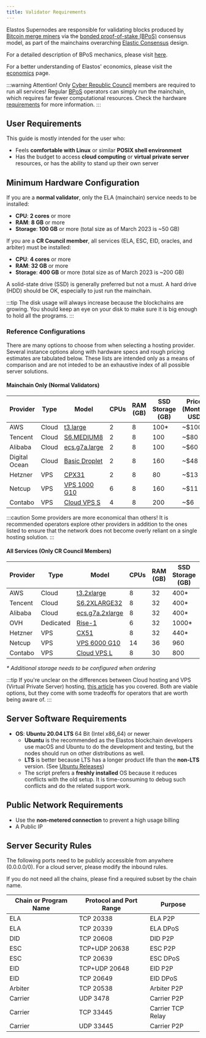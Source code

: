 ```yaml
---
title: Validator Requirements
---
```


Elastos Supernodes are responsible for validating blocks produced by [Bitcoin merge miners](/learn/mainchain/auxpow) via the [bonded proof-of-stake (BPoS)](/learn/mainchain/bpos) consensus model, as part of the mainchains overarching [Elastic Consensus](/learn/mainchain/intro/#elastic-consensus) design.

For a detailed description of BPoS mechanics, please visit [here](/learn/mainchain/bpos).

For a better understanding of Elastos' economics, please visit the [economics](/start/economics) page.

:::warning Attention!
Only [Cyber Republic Council](/start/governance/#council) members are required to run all services! Regular [BPoS](/learn/mainchain/bpos) operators can simply run the mainchain, which requires far fewer computational resources. Check the hardware [requirements](/nodes/requirements/#minimum-hardware-configuration) for more information.
:::

## User Requirements

This guide is mostly intended for the user who:

- Feels **comfortable with Linux** or similar **POSIX shell environment**
- Has the budget to access **cloud computing** or **virtual private server** resources, or has the ability to stand up their own server

## Minimum Hardware Configuration

If you are a **normal validator**, only the ELA (mainchain) service needs to be installed:

- **CPU**: **2 cores** or more
- **RAM**: **8 GB** or more
- **Storage**: **100 GB** or more (total size as of March 2023 is ~50 GB)

If you are a **CR Council member**, all services (ELA, ESC, EID, oracles, and arbiter) must be installed:

- **CPU**: **4 cores** or more
- **RAM**: **32 GB** or more
- **Storage**: **400 GB** or more (total size as of March 2023 is ~200 GB)

A solid-state drive (SSD) is generally preferred but not a must. A hard drive (HDD) should be OK, especially to just run the mainchain.

:::tip
The disk usage will always increase because the blockchains are growing. You should keep an eye on your disk to make sure it is big enough to hold all the programs.
:::

### Reference Configurations

There are many options to choose from when selecting a hosting provider. Several instance options along with hardware specs and rough pricing estimates are tabulated below. These lists are intended only as a means of comparison and are not inteded to be an exhaustive index of all possible server solutions.

<!-- markdown-link-check-disable -->

#### Mainchain Only (Normal Validators)

| Provider      | Type  | Model                                                                                                                | CPUs | RAM (GB) | SSD Storage (GB) | Price (Month) USD |
| ------------- | ----- | -------------------------------------------------------------------------------------------------------------------- | ---- | -------- | ---------------- | ----------------- |
| AWS           | Cloud | [t3.large](https://aws.amazon.com/ec2/instance-types/t3/)                                                            | 2    | 8        | 100\*            | ~$100             |
| Tencent       | Cloud | [S6.MEDIUM8](https://www.tencentcloud.com/pricing)                                                                   | 2    | 8        | 100              | ~$80              |
| Alibaba       | Cloud | [ecs.g7a.large](https://www.alibabacloud.com/product)                                                                | 2    | 8        | 100              | ~$60              |
| Digital Ocean | Cloud | [Basic Droplet](https://www.digitalocean.com/pricing/droplets)                                                       | 2    | 8        | 160              | ~$48              |
| Hetzner       | VPS   | [CPX31](https://www.hetzner.com/cloud)                                                                               | 2    | 8        | 80               | ~$13              |
| Netcup        | VPS   | [VPS 1000 G10](https://www.netcup.eu/bestellen/produkt.php?produkt=2996)                                             | 6    | 8        | 160              | ~$11              |
| Contabo       | VPS   | [Cloud VPS S](https://contabo.com/en/vps/vps-s-ssd/?image=ubuntu.267&qty=1&contract=1&storage-type=vps-s-200-gb-ssd) | 4    | 8        | 200              | ~$6               |

:::caution Some providers are more economical than others!
It is recommended operators explore other providers in addition to the ones listed to ensure that the network does not become overly reliant on a single hosting solution.
:::

#### All Services (Only CR Council Members)

| Provider | Type      | Model                                                                                                                | CPUs | RAM (GB) | SSD Storage (GB) | Price (Month) USD |
| -------- | --------- | -------------------------------------------------------------------------------------------------------------------- | ---- | -------- | ---------------- | ----------------- |
| AWS      | Cloud     | [t3.2xlarge](https://aws.amazon.com/ec2/instance-types/t3/)                                                          | 8    | 32       | 400\*            | ~$280             |
| Tencent  | Cloud     | [S6.2XLARGE32](https://www.tencentcloud.com/pricing)                                                                 | 8    | 32       | 400\*            | ~$275             |
| Alibaba  | Cloud     | [ecs.g7a.2xlarge](https://www.alibabacloud.com/product)                                                              | 8    | 32       | 400\*            | ~$250             |
| OVH      | Dedicated | [Rise-1](https://www.ovhcloud.com/en/bare-metal/rise/rise-1/)                                                        | 6    | 32       | 1000\*           | ~$85              |
| Hetzner  | VPS       | [CX51](https://www.hetzner.com/cloud)                                                                                | 8    | 32       | 440\*            | ~$60              |
| Netcup   | VPS       | [VPS 6000 G10](https://www.netcup.eu/vserver/vps.php)                                                                | 14   | 36       | 960              | ~$40              |
| Contabo  | VPS       | [Cloud VPS L](https://contabo.com/en/vps/vps-l-ssd/?image=ubuntu.267&qty=1&contract=1&storage-type=vps-m-400-gb-ssd) | 8    | 30       | 800              | ~$25              |

_\* Additional storage needs to be configured when ordering_

:::tip
If you're unclear on the differences between Cloud hosting and VPS (Virtual Private Server) hosting, [this article](https://www.cloudways.com/blog/cloud-vs-vps-hosting/) has you covered. Both are viable options, but they come with some tradeoffs for operators that are worth being aware of.
:::

<!-- markdown-link-check-enable -->

## Server Software Requirements

- **OS**: **Ubuntu 20.04 LTS** 64 Bit (Intel x86_64) or newer
  - **Ubuntu** is the recommended as the Elastos blockchain developers use macOS and Ubuntu to do the development and testing, but the nodes should run on other distributions as well.
  - **LTS** is better because LTS has a longer product life than the **non-LTS** version. (See [Ubuntu Releases](https://wiki.ubuntu.com/Releases))
  - The script prefers a **freshly installed** OS because it reduces conflicts with the old setup. It is time-consuming to debug such conflicts and do the related support work.

## Public Network Requirements

- Use the **non-metered connection** to prevent a high usage billing
- A Public IP

## Server Security Rules

The following ports need to be publicly accessible from anywhere (0.0.0.0/0). For a cloud server, please modify the inbound rules.

If you do not need all the chains, please find a required subset by the chain name.

| Chain or Program Name | Protocol and Port Range | Purpose           |
| --------------------- | ----------------------- | ----------------- |
| ELA                   | TCP 20338               | ELA P2P           |
| ELA                   | TCP 20339               | ELA DPoS          |
| DID                   | TCP 20608               | DID P2P           |
| ESC                   | TCP+UDP 20638           | ESC P2P           |
| ESC                   | TCP 20639               | ESC DPoS          |
| EID                   | TCP+UDP 20648           | EID P2P           |
| EID                   | TCP 20649               | EID DPoS          |
| Arbiter               | TCP 20538               | Arbiter P2P       |
| Carrier               | UDP 3478                | Carrier P2P       |
| Carrier               | TCP 33445               | Carrier TCP Relay |
| Carrier               | UDP 33445               | Carrier P2P       |
